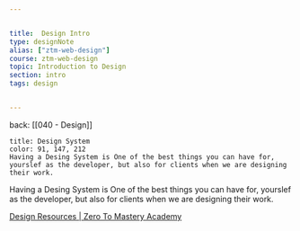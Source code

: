 ```yaml
---


title:  Design Intro
type: designNote
alias: ["ztm-web-design"]
course: ztm-web-design
topic: Introduction to Design
section: intro
tags: design


---
```

back: [[040 - Design]]


```ad-attention
title: Design System
color: 91, 147, 212
Having a Desing System is One of the best things you can have for, yourslef as the developer, but also for clients when we are designing their work.

```


Having a Desing System is One of the best things you can have for, yourslef as the developer, but also for clients when we are designing their work.

[Design Resources | Zero To Mastery Academy](https://academy.zerotomastery.io/courses/complete-web-and-mobile-designer/lectures/24090784)
